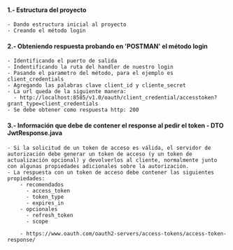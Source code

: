 

 #### 1.- Estructura del proyecto
    - Dando estructura inicial al proyecto
    - Creando el método login

#### 2.- Obteniendo respuesta probando en 'POSTMAN' el método login
    - Identificando el puerto de salida
    - Indentificando la ruta del handler de nuestro login
    - Pasando el parametro del método, para el ejemplo es client_credentials
    - Agregando las palabras clave client_id y cliente_secret
    - La url queda de la siguiente manera:
      - http://localhost:8585/v1.0/oauth/client_credential/accesstoken?grant_type=client_credentials
    - Se debe obtener como respuesta http: 200

#### 3.- Información que debe de contener el response al pedir el token - DTO JwtResponse.java

    - Si la solicitud de un token de acceso es válida, el servidor de autorización debe generar un token de acceso (y un token de actualización opcional) y devolverlos al cliente, normalmente junto con algunas propiedades adicionales sobre la autorización.
    - La respuesta con un token de acceso debe contener las siguientes propiedades:
        - recomendados
          - access_token
          - token_type
          - expires_in
        - opcionales
          - refresh_token
          - scope

        - https://www.oauth.com/oauth2-servers/access-tokens/access-token-response/
